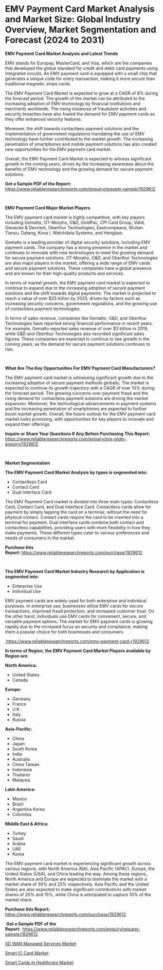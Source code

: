 <p><h1>EMV Payment Card Market Analysis and Market Size: Global Industry Overview, Market Segmentation and Forecast (2024 to 2031)</h1></p><p><strong>EMV Payment Card Market Analysis and Latest Trends</strong></p>
<p><p>EMV stands for Europay, MasterCard, and Visa, which are the companies that developed the global standard for credit and debit card payments using integrated circuits. An EMV payment card is equipped with a small chip that generates a unique code for every transaction, making it more secure than traditional magnetic stripe cards.</p><p>The EMV Payment Card Market is expected to grow at a CAGR of 8% during the forecast period. The growth of the market can be attributed to the increasing adoption of EMV technology by financial institutions and merchants worldwide. The rising instances of fraudulent activities and security breaches have also fueled the demand for EMV payment cards as they offer enhanced security features.</p><p>Moreover, the shift towards contactless payment solutions and the implementation of government regulations mandating the use of EMV technology have further contributed to the market growth. The increasing penetration of smartphones and mobile payment solutions has also created new opportunities for the EMV payment card market.</p><p>Overall, the EMV Payment Card Market is expected to witness significant growth in the coming years, driven by the increasing awareness about the benefits of EMV technology and the growing demand for secure payment solutions.</p></p>
<p><strong>Get a Sample PDF of the Report:&nbsp;</strong> <a href="https://www.reliableresearchreports.com/enquiry/request-sample/1929612">https://www.reliableresearchreports.com/enquiry/request-sample/1929612</a></p>
<p>&nbsp;</p>
<p><strong>EMV Payment Card Major Market Players</strong></p>
<p><p>The EMV payment card market is highly competitive, with key players including Gemalto, OT-Morpho, G&D, GoldPac, CPI Card Group, Valid, Giesecke & Devrient, Oberthur Technologies, Eastcompeace, Wuhan Tianyu, Datang, Kona I, Watchdata Systems, and Hengbao. </p><p>Gemalto is a leading provider of digital security solutions, including EMV payment cards. The company has a strong presence in the market and continues to innovate with new technologies to meet the growing demand for secure payment solutions. OT-Morpho, G&D, and Oberthur Technologies are also major players in the market, offering a wide range of EMV cards and secure payment solutions. These companies have a global presence and are known for their high-quality products and services.</p><p>In terms of market growth, the EMV payment card market is expected to continue to expand due to the increasing adoption of secure payment solutions and the shift towards digital payments. The market is projected to reach a value of over $25 billion by 2025, driven by factors such as increasing security concerns, government regulations, and the growing use of contactless payment technologies.</p><p>In terms of sales revenue, companies like Gemalto, G&D, and Oberthur Technologies have reported strong financial performance in recent years. For example, Gemalto reported sales revenue of over $3 billion in 2019, while G&D and Oberthur Technologies also recorded significant sales figures. These companies are expected to continue to see growth in the coming years, as the demand for secure payment solutions continues to rise.</p></p>
<p>&nbsp;</p>
<p><strong>What Are The Key Opportunities For EMV Payment Card Manufacturers?</strong></p>
<p><p>The EMV payment card market is witnessing significant growth due to the increasing adoption of secure payment methods globally. The market is expected to continue its growth trajectory with a CAGR of over 10% during the forecast period. The growing concerns over payment fraud and the rising demand for contactless payment solutions are driving the market expansion. Moreover, the technological advancements in payment systems and the increasing penetration of smartphones are expected to further boost market growth. Overall, the future outlook for the EMV payment card market looks promising, with opportunities for key players to innovate and expand their offerings.</p></p>
<p><strong>Inquire or Share Your Questions If Any Before Purchasing This Report:</strong> <a href="https://www.reliableresearchreports.com/enquiry/pre-order-enquiry/1929612">https://www.reliableresearchreports.com/enquiry/pre-order-enquiry/1929612</a></p>
<p>&nbsp;</p>
<p><strong>Market Segmentation</strong></p>
<p><strong>The EMV Payment Card Market Analysis by types is segmented into:</strong></p>
<p><ul><li>Contactless Card</li><li>Contact Card</li><li>Dual Interface Card</li></ul></p>
<p><p>The EMV Payment Card market is divided into three main types: Contactless Card, Contact Card, and Dual Interface Card. Contactless cards allow for payment by simply tapping the card on a terminal, without the need for physical contact. Contact cards require the card to be inserted into a terminal for payment. Dual Interface cards combine both contact and contactless capabilities, providing users with more flexibility in how they make payments. These different types cater to various preferences and needs of consumers in the market.</p></p>
<p><strong>Purchase this Report:&nbsp;</strong><a href="https://www.reliableresearchreports.com/purchase/1929612">https://www.reliableresearchreports.com/purchase/1929612</a></p>
<p>&nbsp;</p>
<p><strong>The EMV Payment Card Market Industry Research by Application is segmented into:</strong></p>
<p><ul><li>Enterprise Use</li><li>Individual Use</li></ul></p>
<p><p>EMV payment cards are widely used for both enterprise and individual purposes. In enterprise use, businesses utilize EMV cards for secure transactions, improved fraud protection, and increased customer trust. On the other hand, individuals use EMV cards for convenient, secure, and versatile payment options. The market for EMV payment cards is growing rapidly due to the increased focus on security and compliance, making them a popular choice for both businesses and consumers.</p></p>
<p><a href="https://www.reliableresearchreports.com/emv-payment-card-r1929612">&nbsp;https://www.reliableresearchreports.com/emv-payment-card-r1929612</a></p>
<p><strong>In terms of Region, the EMV Payment Card Market Players available by Region are:</strong></p>
<p>
    <p> <strong> North America: </strong>
        <ul>
            <li>United States</li>
            <li>Canada</li>
        </ul>
        </p> 
    <p> <strong> Europe: </strong>
        <ul>
            <li>Germany</li>
            <li>France</li>
            <li>U.K.</li>
            <li>Italy</li>
            <li>Russia</li>
        </ul>
        </p> 
    <p> <strong> Asia-Pacific: </strong>
        <ul>
            <li>China</li>
            <li>Japan</li>
            <li>South Korea</li>
            <li>India</li>
            <li>Australia</li>
            <li>China Taiwan</li>
            <li>Indonesia</li>
            <li>Thailand</li>
            <li>Malaysia</li>
        </ul>
        </p> 
    <p> <strong> Latin America: </strong>
        <ul>
            <li>Mexico</li>
            <li>Brazil</li>
            <li>Argentina Korea</li>
            <li>Colombia</li>
        </ul>
        </p> 
    <p> <strong> Middle East & Africa: </strong>
        <ul>
            <li>Turkey</li>
            <li>Saudi</li>
            <li>Arabia</li>
            <li>UAE</li>
            <li>Korea</li>
        </ul>
    </p>
    </p>
<p><p>The EMV payment card market is experiencing significant growth across various regions, with North America (NA), Asia Pacific (APAC), Europe, the United States (USA), and China leading the way. Among these regions, North America and Europe are expected to dominate the market with a market share of 30% and 25% respectively. Asia Pacific and the United States are also expected to make significant contributions with market shares of 20% and 15%, while China is anticipated to capture 10% of the market share.</p></p>
<p><strong>Purchase this Report: </strong><a href="https://www.reliableresearchreports.com/purchase/1929612">https://www.reliableresearchreports.com/purchase/1929612</a></p>
<p>&nbsp;<strong>Get a Sample PDF of the Report:&nbsp;&nbsp;</strong><a href="https://www.reliableresearchreports.com/enquiry/request-sample/1929612">https://www.reliableresearchreports.com/enquiry/request-sample/1929612</a></p>
<p><strong></strong></p>
<p><p><a href="https://github.com/gamblestampleyjenny50m5sl6/Market-Research-Report-List-2/blob/main/sd-wan-managed-services-market.md">SD WAN Managed Services Market</a></p><p><a href="https://github.com/barbarakss89/Market-Research-Report-List-1/blob/main/smart-ic-card-market.md">Smart IC Card Market</a></p><p><a href="https://github.com/nicholepatriciadoylenwnrjr0/Market-Research-Report-List-2/blob/main/smart-cards-in-healthcare-market.md">Smart Cards In Healthcare Market</a></p></p>